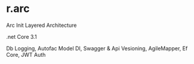 # r.arc
Arc Init
Layered Architecture


.net Core 3.1

Db Logging,
Autofac Model DI,
Swagger & Api Vesioning,
AgileMapper,
Ef Core, 
JWT Auth



